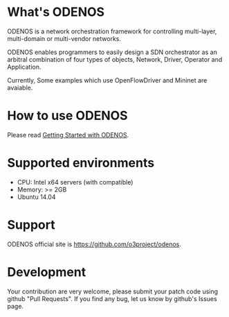 What's ODENOS
==========================
ODENOS is a network orchestration framework for controlling
multi-layer, multi-domain or multi-vendor networks.

ODENOS enables programmers to easily design a SDN orchestrator
as an arbitral combination of four types of objects, Network, 
Driver, Operator and Application.

Currently, Some examples which use OpenFlowDriver and Mininet
are avaiable.


How to use ODENOS
==========================
Please read [Getting Started with ODENOS](/doc/QUICKSTART.md).


Supported environments
==========================
- CPU: Intel x64 servers (with compatible)
- Memory: >= 2GB
- Ubuntu 14.04


Support
==========================
ODENOS official site is <https://github.com/o3project/odenos>.


Development
==========================
Your contribution are very welcome, please submit your patch code using
github "Pull Requests".
If you find any bug, let us know by github's Issues page.

